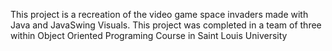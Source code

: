 This project is a recreation of the video game space invaders made with Java and JavaSwing Visuals. 
This project was completed in a team of three within Object Oriented Programing Course in Saint Louis University
